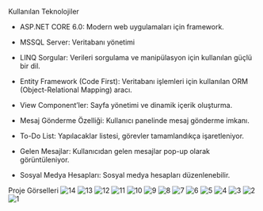 Kullanılan Teknolojiler

- ASP.NET CORE 6.0: Modern web uygulamaları için framework.

- MSSQL Server: Veritabanı yönetimi

- LINQ Sorgular: Verileri sorgulama ve manipülasyon için kullanılan güçlü bir dil.

- Entity Framework (Code First): Veritabanı işlemleri için kullanılan ORM (Object-Relational Mapping) aracı.

- View Component’ler: Sayfa yönetimi ve dinamik içerik oluşturma.

- Mesaj Gönderme Özelliği: Kullanıcı panelinde mesaj gönderme imkanı.

- To-Do List: Yapılacaklar listesi, görevler tamamlandıkça işaretleniyor.

- Gelen Mesajlar: Kullanıcıdan gelen mesajlar pop-up olarak görüntüleniyor.

- Sosyal Medya Hesapları: Sosyal medya hesapları düzenlenebilir.

Proje Görselleri
![14](https://github.com/user-attachments/assets/f90e00e5-e454-421f-9883-e3913be04025)
![13](https://github.com/user-attachments/assets/2627ca96-c89f-4c61-9230-45f0f489f40c)
![12](https://github.com/user-attachments/assets/b02a62a7-69a1-46c3-ae95-1e3a58238366)
![11](https://github.com/user-attachments/assets/e04dd2fd-7bc5-4e49-bac3-5fd064ec7082)
![10](https://github.com/user-attachments/assets/49e80273-23c0-427a-b2fd-35df6b791405)
![9](https://github.com/user-attachments/assets/75a9753d-ec71-4490-a5d4-e6a30a7567e1)
![8](https://github.com/user-attachments/assets/8552493b-7371-40c9-ac1f-c6f88373c709)
![7](https://github.com/user-attachments/assets/bb88e8ba-76b9-498b-8b7d-5709881d63fb)
![6](https://github.com/user-attachments/assets/74aefc05-998e-41ae-a250-3d14c5af2fb4)
![5](https://github.com/user-attachments/assets/92837b37-abf2-476f-9702-c9aa4e7d9425)
![4](https://github.com/user-attachments/assets/ec11e4ef-3d7e-47e4-a364-a08edbef9f44)
![3](https://github.com/user-attachments/assets/18773fc3-a618-4e6d-8648-1a92c6521372)
![2](https://github.com/user-attachments/assets/2e87fe7e-78a2-4ceb-b9c1-6f017d2e16cb)
![1](https://github.com/user-attachments/assets/975530b6-4325-42e5-928f-4532a39c4cf8)


